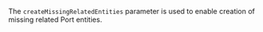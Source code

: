 The `createMissingRelatedEntities` parameter is used to enable creation of missing related Port entities.
